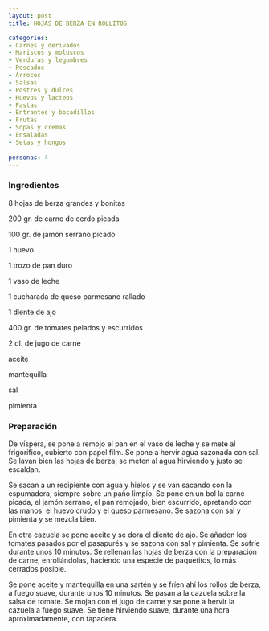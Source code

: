 ```yaml
---
layout: post
title: HOJAS DE BERZA EN ROLLITOS

categories:
- Carnes y derivados
- Mariscos y moluscos
- Verduras y legumbres
- Pescados
- Arroces
- Salsas
- Postres y dulces
- Huevos y lacteos
- Pastas
- Entrantes y bocadillos
- Frutas
- Sopas y cremas
- Ensaladas
- Setas y hongos
 
personas: 4 
---
```

<h3>Ingredientes</h3>
8 hojas de berza grandes y bonitas

200 gr. de carne de cerdo picada

100 gr. de jamón serrano picado

1 huevo

1 trozo de pan duro

1 vaso de leche

1 cucharada de queso parmesano rallado

1 diente de ajo

400 gr. de tomates pelados y escurridos

2 dl. de jugo de carne

aceite

mantequilla

sal

pimienta

<h3>Preparación</h3>
De víspera, se pone a remojo el pan en el vaso de leche y se mete al frigorífico, cubierto con papel film. Se pone a hervir agua sazonada con sal. Se lavan bien las hojas de berza; se meten al agua hirviendo y justo se escaldan.

Se sacan a un recipiente con agua y hielos y se van sacando con la espumadera, siempre sobre un paño limpio. Se pone en un bol la carne picada, el jamón serrano, el pan remojado, bien escurrido, apretando con las manos, el huevo crudo y el queso parmesano. Se sazona con sal y pimienta y se mezcla bien.

En otra cazuela se pone aceite y se dora el diente de ajo. Se añaden los tomates pasados por el pasapurés y se sazona con sal y pimienta. Se sofríe durante unos 10 minutos. Se rellenan las hojas de berza con la preparación de carne, enrollándolas, haciendo una especie de paquetitos, lo más cerrados posible.

Se pone aceite y mantequilla en una sartén y se fríen ahí los rollos de berza, a fuego suave, durante unos 10 minutos. Se pasan a la cazuela sobre la salsa de tomate. Se mojan con el jugo de carne y se pone a hervir la cazuela a fuego suave. Se tiene hirviendo suave, durante una hora aproximadamente, con tapadera.

